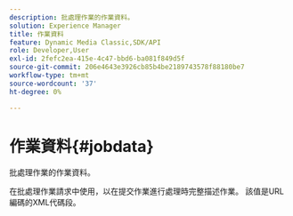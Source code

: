 ```yaml
---
description: 批處理作業的作業資料。
solution: Experience Manager
title: 作業資料
feature: Dynamic Media Classic,SDK/API
role: Developer,User
exl-id: 2fefc2ea-415e-4c47-bbd6-ba081f849d5f
source-git-commit: 206e4643e3926cb85b4be2189743578f88180be7
workflow-type: tm+mt
source-wordcount: '37'
ht-degree: 0%

---
```


# 作業資料{#jobdata}

批處理作業的作業資料。

在批處理作業請求中使用，以在提交作業進行處理時完整描述作業。 該值是URL編碼的XML代碼段。
